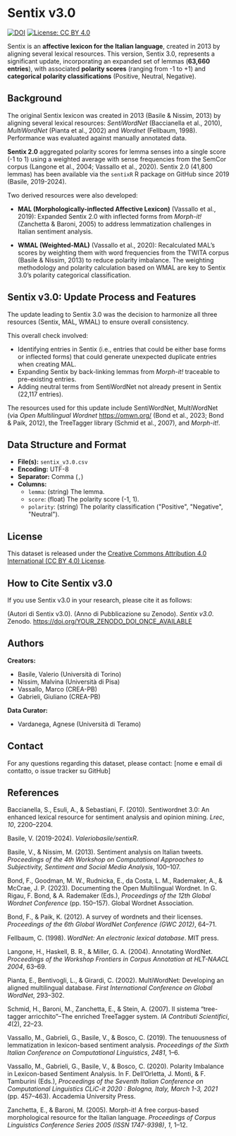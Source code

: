 # Sentix v3.0

[![DOI](https://zenodo.org/badge/DOI/YOUR_ZENODO_DOI.svg)](https://doi.org/YOUR_ZENODO_DOI) [![License: CC BY 4.0](https://img.shields.io/badge/License-CC%20BY%204.0-lightgrey.svg)](https://creativecommons.org/licenses/by/4.0/)


Sentix is an **affective lexicon for the Italian language**, created in 2013 by aligning several lexical resources. This version, Sentix 3.0, represents a significant update, incorporating an expanded set of lemmas (**63,660 entries**), with associated **polarity scores** (ranging from -1 to +1) and **categorical polarity classifications** (Positive, Neutral, Negative).

## Background

The original Sentix lexicon was created in 2013 (Basile & Nissim, 2013) by aligning several lexical resources: *SentiWordNet* (Baccianella et al., 2010), *MultiWordNet* (Pianta et al., 2002) and *Wordnet* (Fellbaum, 1998). Performance was evaluated against manually annotated data.

**Sentix 2.0** aggregated polarity scores for lemma senses into a single score (-1 to 1) using a weighted average with sense frequencies from the SemCor corpus (Langone et al., 2004; Vassallo et al., 2020). Sentix 2.0 (41,800 lemmas) has been available via the `sentixR` R package on GitHub since 2019 (Basile, 2019-2024).

Two derived resources were also developed:

- **MAL (Morphologically-inflected Affective Lexicon)** (Vassallo et al., 2019): Expanded Sentix 2.0 with inflected forms from *Morph-it!* (Zanchetta & Baroni, 2005) to address lemmatization challenges in Italian sentiment analysis.

- **WMAL (Weighted-MAL)** (Vassallo et al., 2020): Recalculated MAL’s scores by weighting them with word frequencies from the TWITA corpus (Basile & Nissim, 2013) to reduce polarity imbalance. The weighting methodology and polarity calculation based on WMAL are key to Sentix 3.0’s polarity categorical classification.

## Sentix v3.0: Update Process and Features

The update leading to Sentix 3.0 was the decision to harmonize all three resources (Sentix, MAL, WMAL) to ensure overall consistency.

This overall check involved:
* Identifying entries in Sentix (i.e., entries that could be either base forms or inflected forms) that could generate unexpected duplicate entries when creating MAL.
* Expanding Sentix by back-linking lemmas from *Morph-it!* traceable to pre-existing entries.
* Adding neutral terms from SentiWordNet not already present in Sentix (22,117 entries).

The resources used for this update include SentiWordNet, MultiWordNet (via *Open Multilingual Wordnet* <https://omwn.org/> (Bond et al., 2023; Bond & Paik, 2012), the TreeTagger library (Schmid et al., 2007), and *Morph-it!*.

## Data Structure and Format

* **File(s):** `sentix_v3.0.csv`
* **Encoding:** UTF-8
* **Separator:** Comma (`,`)
* **Columns:**
    * `lemma`: (string) The lemma.
    * `score`: (float) The polarity score (-1, 1).
    * `polarity`: (string) The polarity classification ("Positive", "Negative", "Neutral").


## License

This dataset is released under the [Creative Commons Attribution 4.0 International (CC BY 4.0) License](https://creativecommons.org/licenses/by/4.0/).

## How to Cite Sentix v3.0

If you use Sentix v3.0 in your research, please cite it as follows:

(Autori di Sentix v3.0). (Anno di Pubblicazione su Zenodo). *Sentix v3.0*. Zenodo. https://doi.org/YOUR_ZENODO_DOI_ONCE_AVAILABLE


## Authors 

**Creators:**
* Basile, Valerio (Università di Torino)
* Nissim, Malvina (Università di Pisa)
* Vassallo, Marco (CREA-PB)
* Gabrieli, Giuliano (CREA-PB)

**Data Curator:**
* Vardanega, Agnese (Università di Teramo)

## Contact

For any questions regarding this dataset, please contact:
[nome e email di contatto, o issue tracker su GitHub]


## References

Baccianella, S., Esuli, A., & Sebastiani, F. (2010). Sentiwordnet 3.0: An enhanced lexical resource for sentiment analysis and opinion mining. *Lrec*, *10*, 2200–2204.

Basile, V. (2019-2024). *Valeriobasile/sentixR*.

Basile, V., & Nissim, M. (2013). Sentiment analysis on Italian tweets. *Proceedings of the 4th Workshop on Computational Approaches to Subjectivity, Sentiment and Social Media Analysis*, 100–107.

Bond, F., Goodman, M. W., Rudnicka, E., da Costa, L. M., Rademaker, A., & McCrae, J. P. (2023). Documenting the Open Multilingual Wordnet. In G. Rigau, F. Bond, & A. Rademaker (Eds.), *Proceedings of the 12th Global Wordnet Conference* (pp. 150–157). Global Wordnet Association.

Bond, F., & Paik, K. (2012). A survey of wordnets and their licenses. *Proceedings of the 6th Global WordNet Conference (GWC 2012)*, 64–71.

Fellbaum, C. (1998). *WordNet: An electronic lexical database*. MIT press.

Langone, H., Haskell, B. R., & Miller, G. A. (2004). Annotating WordNet. *Proceedings of the Workshop Frontiers in Corpus Annotation at HLT-NAACL 2004*, 63–69.

Pianta, E., Bentivogli, L., & Girardi, C. (2002). MultiWordNet: Developing an aligned multilingual database. *First International Conference on Global WordNet*, 293–302.

Schmid, H., Baroni, M., Zanchetta, E., & Stein, A. (2007). Il sistema “tree-tagger arricchito”–The enriched TreeTagger system. *IA Contributi Scientifici*, *4*(2), 22–23.

Vassallo, M., Gabrieli, G., Basile, V., & Bosco, C. (2019). The tenuousness of lemmatization in lexicon-based sentiment analysis. *Proceedings of the Sixth Italian Conference on Computational Linguistics*, *2481*, 1–6.

Vassallo, M., Gabrieli, G., Basile, V., & Bosco, C. (2020). Polarity Imbalance in Lexicon-based Sentiment Analysis. In F. Dell’Orletta, J. Monti, & F. Tamburini (Eds.), *Proceedings of the Seventh Italian Conference on Computational Linguistics CLiC-it 2020 : Bologna, Italy, March 1-3, 2021* (pp. 457–463). Accademia University Press.

Zanchetta, E., & Baroni, M. (2005). Morph-it! A free corpus-based morphological resource for the Italian language. *Proceedings of Corpus Linguistics Conference Series 2005 (ISSN 1747-9398)*, *1*, 1–12.


